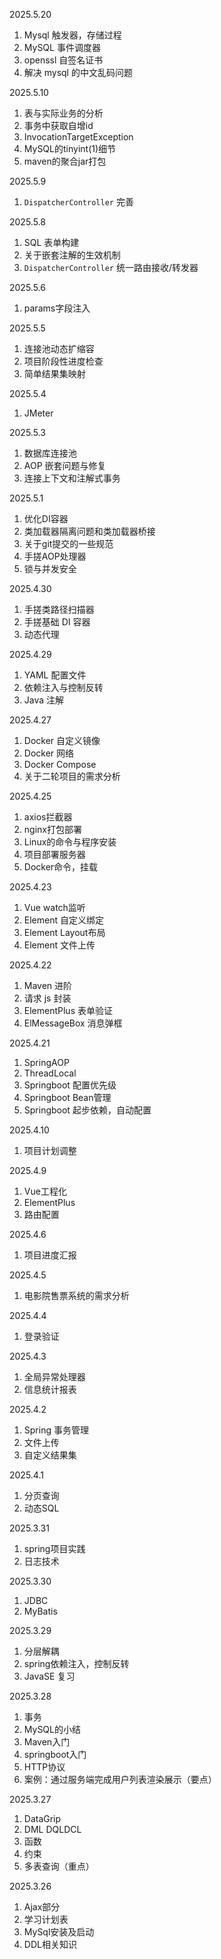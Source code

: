 2025.5.20
1. Mysql 触发器，存储过程
2. MySQL 事件调度器
3. openssl 自签名证书
4. 解决 mysql 的中文乱码问题

2025.5.10
1. 表与实际业务的分析
2. 事务中获取自增id
3. InvocationTargetException
4. MySQL的tinyint(1)细节
5. maven的聚合jar打包

2025.5.9
1. `DispatcherController` 完善

2025.5.8
1. SQL 表单构建
2. 关于嵌套注解的生效机制
3. `DispatcherController` 统一路由接收/转发器

2025.5.6
1. params字段注入

2025.5.5
1. 连接池动态扩缩容
2. 项目阶段性进度检查
3. 简单结果集映射

2025.5.4
1. JMeter

2025.5.3
1. 数据库连接池
2. AOP 嵌套问题与修复
3. 连接上下文和注解式事务

2025.5.1
1. 优化DI容器
2. 类加载器隔离问题和类加载器桥接
3. 关于git提交的一些规范
4. 手搓AOP处理器
5. 锁与并发安全

2025.4.30
1. 手搓类路径扫描器
2. 手搓基础 DI 容器
3. 动态代理

2025.4.29
1. YAML 配置文件
2. 依赖注入与控制反转
3. Java 注解

2025.4.27
1. Docker 自定义镜像
2. Docker 网络
3. Docker Compose
4. 关于二轮项目的需求分析

2025.4.25
1. axios拦截器
2. nginx打包部署
3. Linux的命令与程序安装
4. 项目部署服务器
5. Docker命令，挂载

2025.4.23
1. Vue watch监听
2. Element 自定义绑定
3. Element Layout布局
4. Element 文件上传

2025.4.22
1. Maven 进阶
2. 请求 js 封装
3. ElementPlus 表单验证
4. ElMessageBox 消息弹框

2025.4.21
1. SpringAOP
2. ThreadLocal
3. Springboot 配置优先级
4. Springboot Bean管理
5. Springboot 起步依赖，自动配置

2025.4.10
1. 项目计划调整

2025.4.9
1. Vue工程化
2. ElementPlus
3. 路由配置
   
2025.4.6
1. 项目进度汇报

2025.4.5
1. 电影院售票系统的需求分析

2025.4.4
1. 登录验证

2025.4.3
1. 全局异常处理器
2. 信息统计报表

2025.4.2
1. Spring 事务管理
2. 文件上传
3. 自定义结果集

2025.4.1
1. 分页查询
2. 动态SQL

2025.3.31
1. spring项目实践
2. 日志技术
   
2025.3.30
1. JDBC
2. MyBatis
   
2025.3.29
1. 分层解耦
2. spring依赖注入，控制反转
3. JavaSE 复习

2025.3.28
1. 事务
2. MySQL的小结
3. Maven入门
4. springboot入门
5. HTTP协议
6. 案例：通过服务端完成用户列表渲染展示（要点） 

2025.3.27
1. DataGrip
2. DML DQLDCL
3. 函数
4. 约束
5. 多表查询（重点）

2025.3.26
1. Ajax部分
2. 学习计划表
3. MySql安装及启动
4. DDL相关知识

